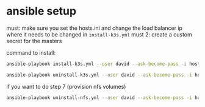# ansible setup

must: make sure you set the hosts.ini and change the load balancer ip where it needs to be changed in `install-k3s.yml`
must 2: create a custom secret for the masters

command to install:

```bash
ansible-playbook install-k3s.yml --user david --ask-become-pass -i hosts.ini
```

```bash
ansible-playbook uninstall-k3s.yml --user david --ask-become-pass -i hosts.ini
```

if you want to do step 7 (provision nfs volumes)

```bash
ansible-playbook uninstall-nfs.yml --user david --ask-become-pass -i hosts.ini
```

